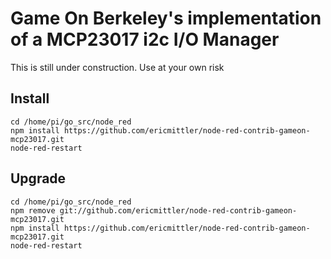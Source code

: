 # Game On Berkeley's implementation of a MCP23017 i2c I/O Manager

This is still under construction. Use at your own risk

## Install
```
cd /home/pi/go_src/node_red
npm install https://github.com/ericmittler/node-red-contrib-gameon-mcp23017.git
node-red-restart
```


## Upgrade
```
cd /home/pi/go_src/node_red
npm remove git://github.com/ericmittler/node-red-contrib-gameon-mcp23017.git
npm install https://github.com/ericmittler/node-red-contrib-gameon-mcp23017.git
node-red-restart
```
